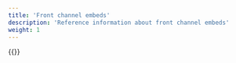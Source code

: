 ```yaml
---
title: 'Front channel embeds'
description: 'Reference information about front channel embeds'
weight: 1
---
```


{{<children />}}

